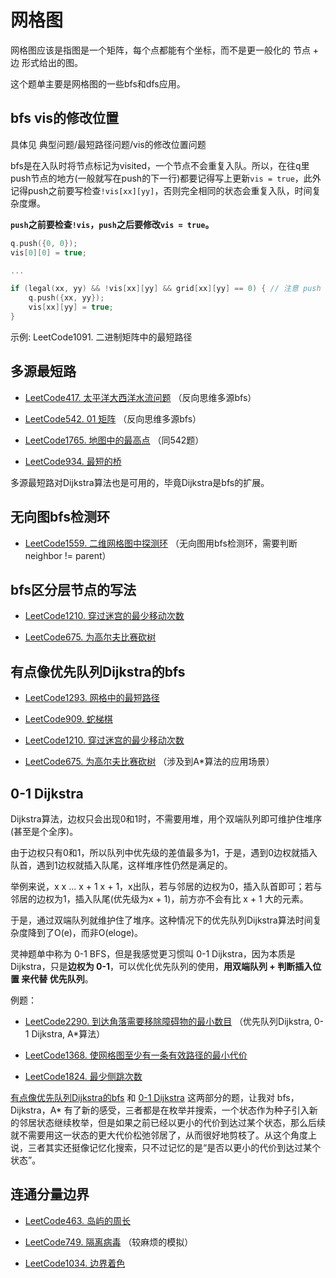 # 网格图
网格图应该是指图是一个矩阵，每个点都能有个坐标，而不是更一般化的 节点 + 边 形式给出的图。

这个题单主要是网格图的一些bfs和dfs应用。

## bfs vis的修改位置
具体见 典型问题/最短路径问题/vis的修改位置问题

bfs是在入队时将节点标记为visited，一个节点不会重复入队。所以，在往q里push节点的地方(一般就写在push的下一行)都要记得写上更新`vis = true`，此外记得push之前要写检查`!vis[xx][yy]`，否则完全相同的状态会重复入队，时间复杂度爆。

**`push`之前要检查`!vis`，`push`之后要修改`vis = true`。**

```cpp
q.push({0, 0});
vis[0][0] = true;

...

if (legal(xx, yy) && !vis[xx][yy] && grid[xx][yy] == 0) { // 注意 push 之前不要忘了检查 !vis[xx][yy]
    q.push({xx, yy});
    vis[xx][yy] = true;
}
```

示例: LeetCode1091. 二进制矩阵中的最短路径

## 多源最短路
* [LeetCode417. 太平洋大西洋水流问题](https://leetcode.cn/problems/pacific-atlantic-water-flow/) （反向思维多源bfs）

* [LeetCode542. 01 矩阵](https://leetcode.cn/problems/01-matrix/) （反向思维多源bfs）

* [LeetCode1765. 地图中的最高点](https://leetcode.cn/problems/map-of-highest-peak/) （同542题）

* [LeetCode934. 最短的桥](https://leetcode.cn/problems/shortest-bridge/)

多源最短路对Dijkstra算法也是可用的，毕竟Dijkstra是bfs的扩展。

## 无向图bfs检测环
* [LeetCode1559. 二维网格图中探测环](https://leetcode.cn/problems/detect-cycles-in-2d-grid/) （无向图用bfs检测环，需要判断 neighbor != parent）

## bfs区分层节点的写法
* [LeetCode1210. 穿过迷宫的最少移动次数](https://leetcode.cn/problems/minimum-moves-to-reach-target-with-rotations/)

* [LeetCode675. 为高尔夫比赛砍树](https://leetcode.cn/problems/cut-off-trees-for-golf-event/)

## 有点像优先队列Dijkstra的bfs
* [LeetCode1293. 网格中的最短路径](https://leetcode.cn/problems/shortest-path-in-a-grid-with-obstacles-elimination/)

* [LeetCode909. 蛇梯棋](https://leetcode.cn/problems/snakes-and-ladders/)

* [LeetCode1210. 穿过迷宫的最少移动次数](https://leetcode.cn/problems/minimum-moves-to-reach-target-with-rotations/)

* [LeetCode675. 为高尔夫比赛砍树](https://leetcode.cn/problems/cut-off-trees-for-golf-event/) （涉及到A*算法的应用场景）

## 0-1 Dijkstra
Dijkstra算法，边权只会出现0和1时，不需要用堆，用个双端队列即可维护住堆序(甚至是个全序)。

由于边权只有0和1，所以队列中优先级的差值最多为1，于是，遇到0边权就插入队首，遇到1边权就插入队尾，这样堆序性仍然是满足的。

举例来说，x x ... x + 1 x + 1，x出队，若与邻居的边权为0，插入队首即可；若与邻居的边权为1，插入队尾(优先级为x + 1)，前方亦不会有比 x + 1 大的元素。

于是，通过双端队列就维护住了堆序。这种情况下的优先队列Dijkstra算法时间复杂度降到了O(e)，而非O(eloge)。

灵神题单中称为 0-1 BFS，但是我感觉更习惯叫 0-1 Dijkstra，因为本质是Dijkstra，只是**边权为 0-1**，可以优化优先队列的使用，**用双端队列 + 判断插入位置 来代替 优先队列**。

例题：

* [LeetCode2290. 到达角落需要移除障碍物的最小数目](https://leetcode.cn/problems/minimum-obstacle-removal-to-reach-corner/) （优先队列Dijkstra, 0-1 Dijkstra, A*算法）

* [LeetCode1368. 使网格图至少有一条有效路径的最小代价](https://leetcode.cn/problems/minimum-cost-to-make-at-least-one-valid-path-in-a-grid/)

* [LeetCode1824. 最少侧跳次数](https://leetcode.cn/problems/minimum-sideway-jumps/)

[有点像优先队列Dijkstra的bfs](#有点像优先队列dijkstra的bfs) 和 [0-1 Dijkstra](#0-1-dijkstra) 这两部分的题，让我对 bfs，Dijkstra，A* 有了新的感受，三者都是在枚举并搜索，一个状态作为种子引入新的邻居状态继续枚举，但是如果之前已经以更小的代价到达过某个状态，那么后续就不需要用这一状态的更大代价松弛邻居了，从而很好地剪枝了。从这个角度上说，三者其实还挺像记忆化搜索，只不过记忆的是“是否以更小的代价到达过某个状态”。

## 连通分量边界
* [LeetCode463. 岛屿的周长](https://leetcode.cn/problems/island-perimeter/)

* [LeetCode749. 隔离病毒](https://leetcode.cn/problems/contain-virus/) （较麻烦的模拟）

* [LeetCode1034. 边界着色](https://leetcode.cn/problems/coloring-a-border/)